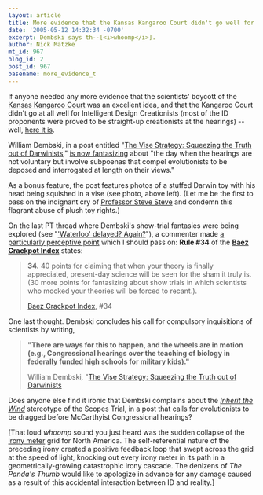 ```yaml
---
layout: article
title: More evidence that the Kansas Kangaroo Court didn't go well for ID
date: '2005-05-12 14:32:34 -0700'
excerpt: Dembski says th--[<i>whoomp</i>].
author: Nick Matzke
mt_id: 967
blog_id: 2
post_id: 967
basename: more_evidence_t
---
```

<img src="http://home.earthlink.net/~tjneal/Darwin_in_a_Vise.jpg" alt="" style="float:left;" />If anyone needed any more evidence that the scientists' boycott of the [Kansas Kangaroo Court](http://redstaterabble.blogspot.com/) was an excellent idea, and that the Kangaroo Court didn't go at all well for Intelligent Design Creationists
(most of the ID proponents were proved to be straight-up creationists at the hearings) -- well, [here it is](http://www.uncommondescent.com/index.php/archives/59).

William Dembski, in a post entitled "[The Vise Strategy: Squeezing the Truth out of Darwinists](http://www.uncommondescent.com/index.php/archives/59)," [is now fantasizing](http://www.uncommondescent.com/index.php/archives/59) about "the day when the hearings are not voluntary but involve subpoenas that compel evolutionists to be deposed and interrogated at length on their views."  

As a bonus feature, the post features photos of a stuffed Darwin toy with his head being squished in a vise (see photo, above left). (Let me be the first to pass on the indignant cry of [Professor Steve Steve](http://www.pandasthumb.org/pt-archives/000913.html) and condemn this flagrant abuse of plush toy rights.)

On the last PT thread where Dembski's show-trial fantasies were being explored (see "['Waterloo' delayed? Again?](http://www.pandasthumb.org/pt-archives/001016.html)"), a commenter made [a particularly perceptive point](http://www.pandasthumb.org/pt-archives/001016.html#c28933) which I should pass on: **Rule #34** of the **[Baez Crackpot Index](http://math.ucr.edu/home/baez/crackpot.html)** states: 

> **34.** 40 points for claiming that when your theory is finally appreciated, present-day science will be seen for the sham it truly is. (30 more points for fantasizing about show trials in which scientists who mocked your theories will be forced to recant.).
> 
> [Baez Crackpot Index](http://math.ucr.edu/home/baez/crackpot.html), #34

One last thought.  Dembski concludes his call for compulsory inquisitions of scientists by writing, 

> **"There are ways for this to happen, and the wheels are in motion (e.g., Congressional hearings over the teaching of biology in federally funded high schools for military kids)."**
> 
> William Dembski, "[The Vise Strategy: Squeezing the Truth out of Darwinists](http://www.uncommondescent.com/index.php/archives/59)

Does anyone else find it ironic that Dembski complains about the _[Inherit the Wind](http://www.law.umkc.edu/faculty/projects/ftrials/scopes/SCO_INHE.HTM)_ stereotype of the Scopes Trial, in a post that calls for evolutionists to be dragged before McCarthyist Congressional hearings?

\[That loud _whoomp_ sound you just heard was the sudden collapse of the [irony meter](http://tinyurl.com/b7syp) grid for North America.  The self-referential nature of the preceding irony created a positive feedback loop that swept across the grid at the speed of light, knocking out every irony meter in its path in a geometrically-growing catastrophic irony cascade.  The denizens of _The Panda's Thumb_ would like to apologize in advance for any damage caused as a result of this accidental interaction between ID and reality.\]
